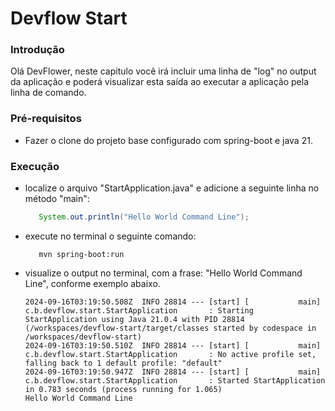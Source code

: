 # Devflow Start

### Introdução

Olá DevFlower, neste capitulo você irá incluir uma linha de "log" no output da aplicação e poderá visualizar esta saída ao executar a aplicação pela linha de comando.

### Pré-requisitos

- Fazer o clone do projeto base configurado com spring-boot e java 21.

### Execução

- localize o arquivo "StartApplication.java" e adicione a seguinte linha no método "main":

   ```java
      System.out.println("Hello World Command Line");
   ```

- execute no terminal o seguinte comando:

   ```shell
      mvn spring-boot:run
   ```

- visualize o output no terminal, com a frase: "Hello World Command Line", conforme exemplo abaixo.
   ```log
   2024-09-16T03:19:50.508Z  INFO 28814 --- [start] [           main] c.b.devflow.start.StartApplication       : Starting StartApplication using Java 21.0.4 with PID 28814 (/workspaces/devflow-start/target/classes started by codespace in /workspaces/devflow-start)
   2024-09-16T03:19:50.510Z  INFO 28814 --- [start] [           main] c.b.devflow.start.StartApplication       : No active profile set, falling back to 1 default profile: "default"
   2024-09-16T03:19:50.947Z  INFO 28814 --- [start] [           main] c.b.devflow.start.StartApplication       : Started StartApplication in 0.783 seconds (process running for 1.065)
   Hello World Command Line
   ```


